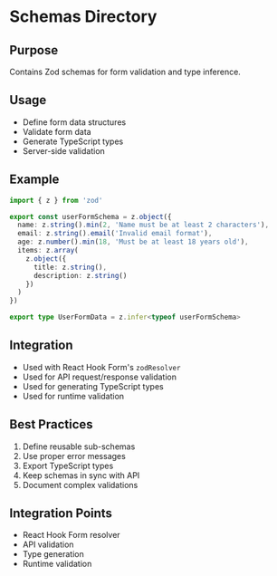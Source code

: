 # Schemas Directory

## Purpose
Contains Zod schemas for form validation and type inference.

## Usage
- Define form data structures
- Validate form data
- Generate TypeScript types
- Server-side validation

## Example
```typescript
import { z } from 'zod'

export const userFormSchema = z.object({
  name: z.string().min(2, 'Name must be at least 2 characters'),
  email: z.string().email('Invalid email format'),
  age: z.number().min(18, 'Must be at least 18 years old'),
  items: z.array(
    z.object({
      title: z.string(),
      description: z.string()
    })
  )
})

export type UserFormData = z.infer<typeof userFormSchema>
```

## Integration
- Used with React Hook Form's `zodResolver`
- Used for API request/response validation
- Used for generating TypeScript types
- Used for runtime validation

## Best Practices
1. Define reusable sub-schemas
2. Use proper error messages
3. Export TypeScript types
4. Keep schemas in sync with API
5. Document complex validations

## Integration Points
- React Hook Form resolver
- API validation
- Type generation
- Runtime validation